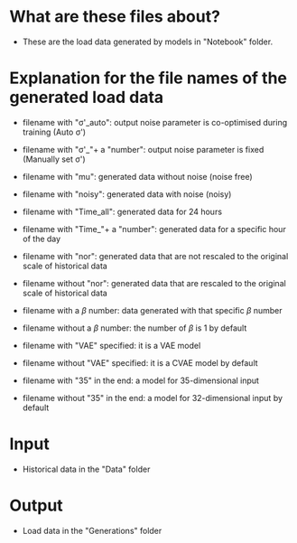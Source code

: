 # What are these files about?
- These are the load data generated by models in "Notebook" folder.

# Explanation for the file names of the generated load data
- filename with "σ'_auto": output noise parameter is co-optimised during training (Auto σ')
- filename with "σ'_"+ a "number": output noise parameter is  fixed (Manually set σ')

- filename with "mu": generated data without noise (noise free)
- filename with "noisy": generated data with noise (noisy)

- filename with "Time_all": generated data for 24 hours
- filename with "Time_"+ a "number": generated data for a specific hour of the day

- filename with "nor": generated data that are not rescaled to the original scale of historical data
- filename without "nor": generated data that are rescaled to the original scale of historical data

- filename with a <i>β</i> number: data generated with that specific <i>β</i> number
- filename without a <i>β</i> number: the number of <i>β</i> is 1 by default

- filename with "VAE" specified: it is a VAE model
- filename without "VAE" specified: it is a CVAE model by default

- filename with "35" in the end: a model for 35-dimensional input
- filename without "35" in the end: a model for 32-dimensional input by default

# Input
- Historical data in the "Data" folder

# Output
- Load data in the "Generations" folder
